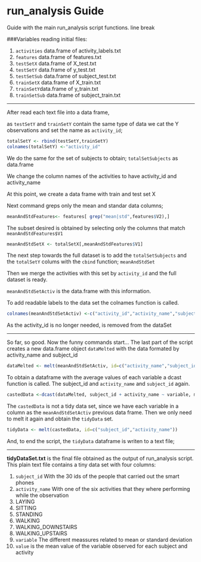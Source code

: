 run_analysis Guide
==================

Guide with the main run_analysis script functions.
line break

###Variables reading initial files:
1. `activities` data.frame of activity_labels.txt
2. `features` data.frame of features.txt
3. `testSetX` data.frame of  X_test.txt
4. `testSetY` data.frame of y_test.txt
5. `testSetSub` data.frame of subject_test.txt
6. `trainSetX` data.frame of X_train.txt
7. `trainSetY`data.frame of y_train.txt
8. `trainSetSub` data.frame of subject_train.txt

___

After read each text file into a data frame, 

as `testSetY` and `trainSetY`  contain the same type of data we cat the Y observations and set the name as `activity_id`;

```R
totalSetY <- rbind(testSetY,trainSetY)
colnames(totalSetY) <-"activity_id"
```
We do the same for the set of subjects to obtain;
`totalSetSubjects` as data.frame

We change the column names of the activities to have activity_id and activity_name

At this point, we create a data frame with train and test set X

Next command greps only the mean and standar data columns;
```R
meanAndStdFeatures<- features[ grep("mean|std",features$V2),]
```
The subset desired is obtained by selecting only the columns that match `meanAndStdFeatures$V1`
```R
meanAndStdSetX <- totalSetX[,meanAndStdFeatures$V1]
```
The next step towards the full dataset is to add the  `totalSetSubjects` and the `totalSetY` colums with the `cbind` function;
`meanAndStdSet`

Then we merge the activities with this set by `activity_id` and the full dataset is ready.

`meanAndStdSetActiv` is the data.frame with this information.

To add readable labels to the data set the colnames function is called.

```R
colnames(meanAndStdSetActiv) <-c("activity_id","activity_name","subject_id",as.character(meanAndStdFeatures$V2))
```
As the activity_id is no longer needed, is removed from the dataSet
___
So far, so good. Now the funny commands start... 
The last part of the script creates a new data.frame object `dataMelted` with the data formated by activity_name and subject_id
```R
dataMelted <- melt(meanAndStdSetActiv, id=c("activity_name","subject_id"))
```
To obtain a dataframe with the average values of each variable a dcast function is called. The subject_id and `activity_name` and `subject_id` again.
```R
castedData <-dcast(dataMelted, subject_id + activity_name ~ variable, mean)
```
The `castedData` is not a tidy data set, since we have each variable in a column as the `meanAndStdSetActiv` previous data frame.
Then we only need to melt it again and obtain the `tidyData` set.
```R
tidyData <- melt(castedData, id=c("subject_id","activity_name"))
```
And, to end the script, the `tidyData` dataframe is writen to a text file;
___
**tidyDataSet.txt** is the final file obtained as the output of run_analysis script.
This plain text file contains a tiny data set with four columns:

1. `subject_id` With the 30 ids of the people that carried out the smart phones
2. `activity_name` With one of the six activities that they where performing while the observation 
  1. LAYING
  2. SITTING
  3. STANDING
  4. WALKING
  5. WALKING_DOWNSTAIRS
  6. WALKING_UPSTAIRS
3. `variable` The different meassures related to mean or standard deviation
4. `value` is the mean value of the variable observed for each subject and activity
